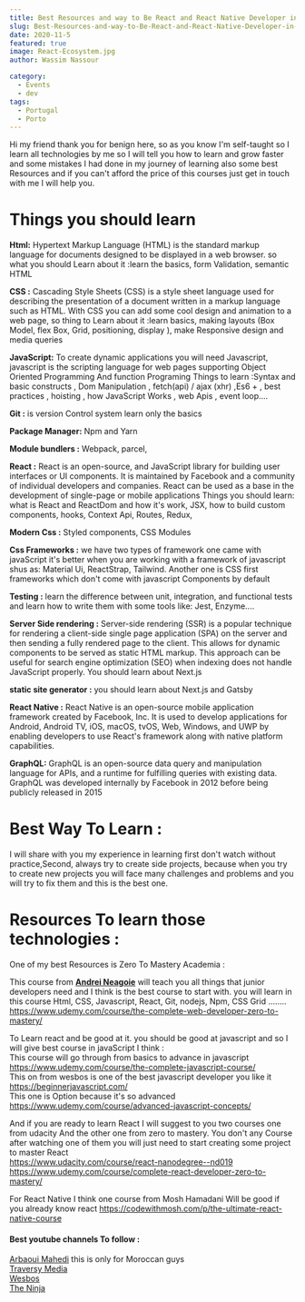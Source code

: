 ```yaml
---
title: Best Resources and way to Be React and React Native Developer in 2020
slug: Best-Resources-and-way-to-Be-React-and-React-Native-Developer-in-2020
date: 2020-11-5
featured: true
image: React-Ecosystem.jpg
author: Wassim Nassour

category:
  - Events
  - dev
tags:
  - Portugal
  - Porto
---
```

Hi my friend thank you for benign here, so as you know I'm self-taught so I learn all technologies by me so I will tell you how to learn and grow faster and some mistakes I had done in my journey of learning also some best Resources and if you can't afford the price of this courses just get in touch with me I will help you.  


Things you should learn 
=======================

**Html:** Hypertext Markup Language (HTML) is the standard markup language for documents designed to be displayed in a web browser. so what you should Learn about it :learn the basics, form Validation, semantic HTML

**CSS :** Cascading Style Sheets (CSS) is a style sheet language used for describing the presentation of a document written in a markup language such as HTML. With CSS you can add some cool design and animation to a web page, so thing to Learn about it :learn basics, making layouts (Box Model, flex Box, Grid, positioning, display ), make Responsive design  and media queries

**JavaScript:** To create dynamic applications you will need Javascript, javascript is the scripting language for web pages supporting Object Oriented Programming And function Programing Things to learn :Syntax and basic constructs , Dom Manipulation , fetch(api) / ajax (xhr) ,Es6 +  , best practices , hoisting  , how JavaScript Works , web Apis , event loop....

**Git :** is version Control system learn only  the basics

**Package Manager:**  Npm and Yarn

**Module bundlers :** Webpack, parcel,

**React :** React is an open-source, and JavaScript library for building user interfaces or UI components. It is maintained by Facebook and a community of individual developers and companies. React can be used as a base in the development of single-page or mobile applications
Things you should learn: what is React and ReactDom  and how it's work, JSX,   how to build custom components, hooks, Context Api, Routes, Redux,

**Modern Css :** Styled components, CSS Modules

**Css Frameworks :** we have two  types of framework one came with javaScript it's better when you are working with a framework of javascript shus as: Material Ui, ReactStrap, Tailwind. Another one is CSS first frameworks which don't come with javascript Components by default

**Testing :** learn the difference between unit, integration, and functional tests and learn how to write them with some tools like: Jest, Enzyme....

**Server Side rendering :** Server-side rendering (SSR) is a popular technique for rendering a client-side single page application (SPA) on the server and then sending a fully rendered page to the client. This allows for dynamic components to be served as static HTML markup. This approach can be useful for search engine optimization (SEO) when indexing does not handle JavaScript properly. You should learn about Next.js

**static site generator :** you should learn about   Next.js and Gatsby

**React Native :** React Native is an open-source mobile application framework created by Facebook, Inc. It is used to develop applications for Android, Android TV, iOS, macOS, tvOS, Web, Windows, and UWP by enabling developers to use React's framework along with native platform capabilities.

**GraphQL:** GraphQL is an open-source data query and manipulation language for APIs, and a runtime for fulfilling queries with existing data. GraphQL was developed internally by Facebook in 2012 before being publicly released in 2015

Best Way To Learn :
===================

I will share with you my experience in learning  first don't watch without practice,Second, always try to create side projects, because when you try to create new projects you will face many challenges and problems and you will try to fix them and this is the best one.

Resources To learn those technologies :  
=========================================

One of my best Resources is Zero To Mastery Academia :

This course from [**Andrei Neagoie**](https://www.udemy.com/user/andrei-neagoie/) will teach you all things that junior developers need and I think is the best course to start with. you will learn in this course  Html, CSS, Javascript, React, Git, nodejs, Npm, CSS Grid ........
<https://www.udemy.com/course/the-complete-web-developer-zero-to-mastery/>

To Learn  react and be good at it. you should be good at javascript and so I will give best course in javaScript I think :
<br />
This course  will go through from basics to advance in javascript 
<https://www.udemy.com/course/the-complete-javascript-course/>
<br />
This on from wesbos is one of the best javascript developer you like it <br />
<https://beginnerjavascript.com/>
<br />
This one is Option because it's so advanced<br />
<https://www.udemy.com/course/advanced-javascript-concepts/>

And if you are ready  to learn React I will suggest to you two courses  one from udacity And the other one from zero to mastery. You don't any Course after watching one of them you will just need to start creating some project to master React <br />
<https://www.udacity.com/course/react-nanodegree--nd019><br />
<https://www.udemy.com/course/complete-react-developer-zero-to-mastery/>


For React Native I think one course from Mosh Hamadani Will be good if you already know react 
<https://codewithmosh.com/p/the-ultimate-react-native-course>

#### Best youtube channels To follow :

  [ Arbaoui Mahedi](https://www.youtube.com/user/TechGuyWeb)
 this is only for Moroccan guys  <br />
  [Traversy Media](https://www.youtube.com/user/TechGuyWeb) <br />
  [Wesbos](https://www.youtube.com/user/TechGuyWeb) <br />
  [ The Ninja](https://www.youtube.com/user/TechGuyWeb)  <br />
